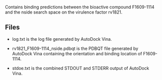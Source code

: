 Contains binding predictions between the bioactive compound F1609-1114 and the nside search space on the virulence factor rv1821.

## Files

- log.txt is the log file generated by AutoDock Vina.

- rv1821_F1609-1114_nside.pdbqt is the PDBQT file generated by AutoDock Vina containing the orientation and binding location of F1609-1114.

- stdoe.txt is the combined STDOUT and STDERR output of AutoDock Vina.

